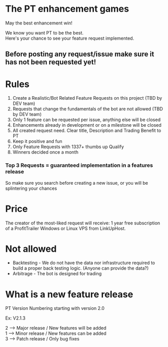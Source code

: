 # The PT enhancement games  
May the best enhancement win!  

We know you want PT to be the best.  
Here's your chance to see your feature request implemented.

## Before posting any request/issue make sure it has not been requested yet!

# Rules

1. Create a Realistic/Bot Related Feature Requests on this project (TBD by DEV team)
2. Requests that change the fundamentals of the bot are not allowed (TBD by DEV team)
3. Only 1 feature can be requested per issue, anything else will be closed
4. Enhancements already in development or on a milestone will be closed
5. All created request need. Clear title, Description and Trading Benefit to PT
6. Keep it positive and fun
7. Only Feature Requests with 1337+ thumbs up Qualify
8. Winners decided once a month

### Top 3 Requests = guaranteed implementation in a features release

So make sure you search before creating a new issue, or you will be splintering your chances  

# Price
The creator of the most-liked request will receive: 1 year free subscription of a ProfitTrailer Windows or Linux VPS from LinkUpHost.

# Not allowed
* Backtesting - We do not have the data nor infrastructure required to build a proper back testing logic. (Anyone can provide the data?)
* Arbitrage - The bot is designed for trading

# What is a new feature release
PT Version Numbering starting with version 2.0  

Ex: V2.1.3  

2 --> Major release / New features will be added  
1 --> Minor release / New features can be added  
3 --> Patch release / Only bug fixes  
